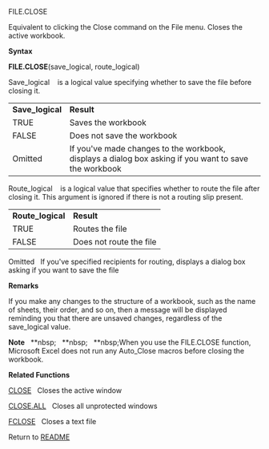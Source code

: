FILE.CLOSE

Equivalent to clicking the Close command on the File menu. Closes the
active workbook.

**Syntax**

**FILE.CLOSE**(save\_logical, route\_logical)

Save\_logical&nbsp;&nbsp;&nbsp;&nbsp;is a logical value specifying
whether to save the file before closing it.

|                   |                                                                                                       |
| ----------------- | ----------------------------------------------------------------------------------------------------- |
| **Save\_logical** | **Result**                                                                                            |
| TRUE              | Saves the workbook                                                                                    |
| FALSE             | Does not save the workbook                                                                            |
| Omitted           | If you've made changes to the workbook, displays a dialog box asking if you want to save the workbook |

Route\_logical&nbsp;&nbsp;&nbsp;&nbsp;is a logical value that specifies
whether to route the file after closing it. This argument is ignored if
there is not a routing slip present.

|                    |                         |
| ------------------ | ----------------------- |
| **Route\_logical** | **Result**              |
| TRUE               | Routes the file         |
| FALSE              | Does not route the file |

Omitted&nbsp;&nbsp;&nbsp;If you've specified recipients for routing,
displays a dialog box asking if you want to save the file

**Remarks**

If you make any changes to the structure of a workbook, such as the name
of sheets, their order, and so on, then a message will be displayed
reminding you that there are unsaved changes, regardless of the
save\_logical value.

**Note**&nbsp;&nbsp;&nbsp;**nbsp;&nbsp;&nbsp;&nbsp;**nbsp;&nbsp;&nbsp;&nbsp;**nbsp;When you use the FILE.CLOSE function,
Microsoft Excel does not run any Auto\_Close macros before closing the
workbook.

**Related Functions**

[CLOSE](CLOSE.md)&nbsp;&nbsp;&nbsp;Closes the active window

[CLOSE.ALL](CLOSE.ALL.md)&nbsp;&nbsp;&nbsp;Closes all unprotected windows

[FCLOSE](FCLOSE.md)&nbsp;&nbsp;&nbsp;Closes a text file



Return to [README](README.md)

